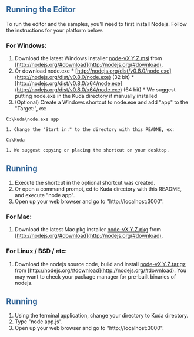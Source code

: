 ## <font color='#336699'>Running the Editor</font> ##
To run the editor and the samples, you'll need to first install Nodejs. Follow the instructions for your platform below.

### For Windows: ###
  1. Download the latest Windows installer [node-vX.Y.Z.msi](http://nodejs.org/#download) from [http://nodejs.org/#download](http://nodejs.org/#download).
  1. Or download node.exe
    * [http://nodejs.org/dist/v0.8.0/node.exe](http://nodejs.org/dist/v0.8.0/node.exe) (32 bit)
    * [http://nodejs.org/dist/v0.8.0/x64/node.exe](http://nodejs.org/dist/v0.8.0/x64/node.exe) (64 bit)
    * We suggest putting node.exe in the Kuda directory if manually installed
  1. (Optional) Create a Windows shortcut to node.exe and add "app" to the "Target:", ex:
```
C:\kuda\node.exe app
```
    1. Change the "Start in:" to the directory with this README, ex:
```
C:\Kuda
```
    1. We suggest copying or placing the shortcut on your desktop.

## <font color='#336699'>Running</font> ##
  1. Execute the shortcut in the optional shortcut was created.
  1. Or open a command prompt, cd to Kuda directory with this README, and execute "node app".
  1. Open up your web browser and go to "http://localhost:3000".

### For Mac: ###
  1. Download the latest Mac pkg installer [node-vX.Y.Z.pkg](http://nodejs.org/#download) from [http://nodejs.org/#download](http://nodejs.org/#download).

### For Linux / BSD / etc: ###
  1. Download the nodejs source code, build and install [node-vX.Y.Z.tar.gz](http://nodejs.org/#download) from [http://nodejs.org/#download](http://nodejs.org/#download). You may want to check your package manager for pre-built binaries of nodejs.

## <font color='#336699'>Running</font> ##
  1. Using the terminal application, change your directory to Kuda directory.
  1. Type "node app.js".
  1. Open up your web browser and go to "http://localhost:3000".